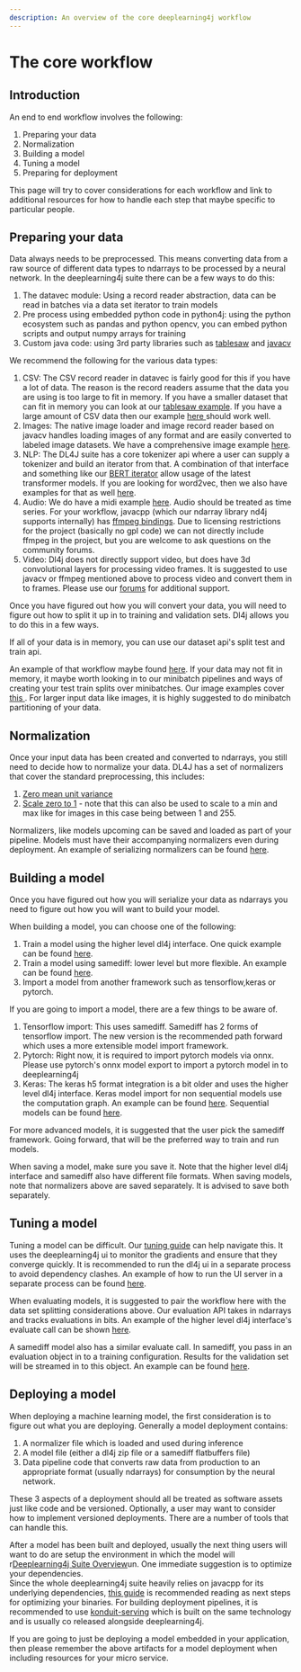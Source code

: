 ```yaml
---
description: An overview of the core deeplearning4j workflow
---
```


# The core workflow

## Introduction

An end to end workflow involves the following:

1. Preparing your data
2. Normalization
3. Building a model
4. Tuning a model
5. Preparing for deployment

This page will try to cover considerations for each workflow and link to additional resources for how to handle each step that maybe specific to particular people.

## Preparing your data

Data always needs to be preprocessed.  This means converting data from a raw source of different data types to ndarrays to be processed by a neural network. In the deeplearning4j suite there can be a few ways to do this:

1. The datavec module: Using a record reader abstraction, data can be read in batches via a data set iterator to train models
2. Pre process using embedded python code in python4j: using the python ecosystem such as pandas and python opencv, you can embed python scripts and output numpy arrays for training
3. Custom java code: using 3rd party libraries such as [tablesaw](https://jtablesaw.github.io/tablesaw/) and [javacv](https://github.com/bytedeco/javacv)

We recommend the following for the various data types:

1. CSV: The CSV record reader in datavec is fairly good for this if you have a lot of data. The reason is the record readers assume that the data you are using is too large to fit in memory. If you have a smaller dataset that can fit in memory you can look at our [tablesaw example](https://github.com/eclipse/deeplearning4j-examples/blob/master/data-pipeline-examples/src/main/java/org/deeplearning4j/datapipelineexamples/tablesaw/TablesawCSVExample.java#L51). If you have a large amount of CSV data then our example [here ](https://github.com/eclipse/deeplearning4j-examples/blob/master/dl4j-examples/src/main/java/org/deeplearning4j/examples/quickstart/modeling/feedforward/classification/IrisClassifier.java#L62)should work well.
2. Images: The native image loader and image record reader based on javacv handles loading images of any format and are easily converted to labeled image datasets. We have a comprehensive image example [here](https://github.com/eclipse/deeplearning4j-examples/blob/master/data-pipeline-examples/src/main/java/org/deeplearning4j/datapipelineexamples/formats/image/ImagePipelineExample.java).
3. NLP:  The DL4J suite has a core tokenizer api where a user can supply a tokenizer and build an iterator from that. A combination of that interface and something like our [BERT iterator](https://github.com/eclipse/deeplearning4j/blob/master/deeplearning4j/deeplearning4j-nlp-parent/deeplearning4j-nlp/src/main/java/org/deeplearning4j/iterator/BertIterator.java) allow usage of the latest transformer models. If you are looking for word2vec, then we also have examples for that as well [here](https://github.com/eclipse/deeplearning4j-examples/tree/master/dl4j-examples/src/main/java/org/deeplearning4j/examples/advanced/modelling/textclassification).
4. Audio:   We do have a midi example [here](https://github.com/eclipse/deeplearning4j-examples/blob/master/dl4j-examples/src/main/java/org/deeplearning4j/examples/wip/advanced/modelling/melodl4j/MidiMelodyExtractor.java). Audio should be treated as time series. For your workflow, javacpp \(which our ndarray library nd4j supports internally\) has [ffmpeg bindings](https://github.com/bytedeco/javacpp-presets/tree/master/ffmpeg). Due to licensing restrictions for the project \(basically no gpl code\) we can not directly include ffmpeg in the project, but you are welcome to ask questions on the community forums.
5. Video: Dl4j does not directly support video, but does have 3d convolutional layers for processing video frames. It is suggested to use javacv or ffmpeg mentioned above to process video and convert them in to frames. Please use our [forums](https://community.konduit.ai/) for additional support.

Once you have figured out how you will convert your data, you will need to figure out how to split it up in to training and validation sets. Dl4j allows you to do this in a few ways.

If all of your data is in memory, you can use our dataset api's split test and train api.

An example of that workflow maybe found [here](https://github.com/eclipse/deeplearning4j-examples/blob/165f406763330d5e7f8ce842e76d4376e24ff0d1/dl4j-examples/src/main/java/org/deeplearning4j/examples/advanced/features/metadata/CSVExampleEvaluationMetaData.java#L74). If your data may not fit in memory, it maybe worth looking in to our minibatch pipelines and ways of creating your test train splits over minibatches. Our image examples cover [this ](https://github.com/eclipse/deeplearning4j-examples/blob/165f406763330d5e7f8ce842e76d4376e24ff0d1/dl4j-examples/src/main/java/org/deeplearning4j/examples/advanced/modelling/densenet/DenseNetMain.java#L88). For larger input data like images, it is highly suggested to do minibatch partitioning of your data.



## Normalization

Once your input data has been created and converted to ndarrays, you still need to decide how to normalize your data. DL4J has a set of normalizers that cover the standard preprocessing, this includes:

1. [Zero mean unit variance](https://github.com/eclipse/deeplearning4j-examples/blob/165f406763330d5e7f8ce842e76d4376e24ff0d1/dl4j-examples/src/main/java/org/deeplearning4j/examples/wip/quickstart/modelling/AnimalClassifier.java#L108)
2. [Scale zero to 1](https://github.com/eclipse/deeplearning4j-examples/blob/165f406763330d5e7f8ce842e76d4376e24ff0d1/dl4j-examples/src/main/java/org/deeplearning4j/examples/quickstart/modeling/feedforward/regression/CSVDataModel.java#L78) - note that this can also be used to scale to a min and max like for images in this case being between 1 and 255.

Normalizers, like models upcoming can be saved and loaded as part of your pipeline. Models must have their accompanying normalizers even during deployment. An example of serializing normalizers can be found [here](https://github.com/eclipse/deeplearning4j-examples/blob/165f406763330d5e7f8ce842e76d4376e24ff0d1/dl4j-examples/src/main/java/org/deeplearning4j/examples/advanced/modelling/sequenceanomalydetection/SequenceAnomalyDetection.java#L82).



## Building a model

Once you have figured out how you will serialize your data as ndarrays you need to figure out how you will want to build your model.

When building a model, you can choose one of the following:

1. Train a model using the higher level dl4j interface. One quick example can be found [here](https://github.com/eclipse/deeplearning4j-examples/blob/165f406763330d5e7f8ce842e76d4376e24ff0d1/mvn-project-template/src/main/java/org/deeplearning4j/examples/sample/LeNetMNIST.java#L69).
2. Train a model using samediff: lower level but more flexible. An example can be found [here](https://github.com/eclipse/deeplearning4j-examples/blob/165f406763330d5e7f8ce842e76d4376e24ff0d1/samediff-examples/src/main/java/org/nd4j/examples/samediff/quickstart/modeling/MNISTFeedforward.java#L52).
3. Import a model from another framework such as tensorflow,keras or pytorch.

If you are going to import a model, there are a few things to be aware of. 

1. Tensorflow import: This uses samediff. Samediff has 2 forms of tensorflow import. The new version is the recommended path forward which uses a more extensible model import framework.
2. Pytorch: Right now, it is required to import pytorch models via onnx. Please use pytorch's onnx model export to import a pytorch model in to deeplearning4j
3. Keras: The keras h5 format integration is a bit older and uses the higher level dl4j interface. Keras model import for non sequential models use the computation graph. An example can be found [here](https://github.com/eclipse/deeplearning4j-examples/blob/165f406763330d5e7f8ce842e76d4376e24ff0d1/tensorflow-keras-import-examples/src/main/java/org/deeplearning4j/modelimportexamples/keras/advanced/deepmoji/ImportDeepMoji.java#L66). Sequential models can be found [here](https://github.com/eclipse/deeplearning4j-examples/blob/165f406763330d5e7f8ce842e76d4376e24ff0d1/tensorflow-keras-import-examples/src/main/java/org/deeplearning4j/modelimportexamples/keras/quickstart/SimpleSequentialMlpImport.java#L78).

For more advanced models, it is suggested that the user pick the samediff framework. Going forward, that will be the preferred way to train and run models. 

When saving a model, make sure you save it. Note that the higher level dl4j interface and samediff also have different file formats. When saving models, note that normalizers above are saved separately. It is advised to save both separately.



## Tuning a model

Tuning a model can be difficult. Our [tuning guide](../../deeplearning4j/how-to-guides/tuning-and-training/) can help navigate this. It uses the deeplearning4j ui to monitor the gradients and ensure that they converge quickly. It is recommended to run the dl4j ui in a separate process to avoid dependency clashes. An example of how to run the UI server in a separate process can be found [here](https://github.com/eclipse/deeplearning4j-examples/blob/master/dl4j-examples/src/main/java/org/deeplearning4j/examples/quickstart/features/userinterface/RemoteUIExample.java).

When evaluating models, it is suggested to pair the workflow here with the data set splitting considerations above. Our evaluation API takes in ndarrays and tracks evaluations in bits. An example of the higher level dl4j interface's evaluate call can be shown [here](https://github.com/eclipse/deeplearning4j-examples/blob/165f406763330d5e7f8ce842e76d4376e24ff0d1/dl4j-examples/src/main/java/org/deeplearning4j/examples/quickstart/modeling/convolution/LeNetMNISTReLu.java#L171).

A samediff model also has a similar evaluate call. In samediff, you pass in an evaluation object in to a training configuration. Results for the validation set will be streamed in to this object. An example can be found [here](https://github.com/eclipse/deeplearning4j-examples/blob/22197bd797661aac4b9a4871ea4314d43231383e/samediff-examples/src/main/java/org/nd4j/examples/samediff/quickstart/modeling/MNISTCNN.java#L88).



## Deploying a model

When deploying a machine learning model, the first consideration is to figure out what you are deploying. Generally a model deployment contains:

1. A normalizer file which is loaded and used during inference
2. A model file \(either a dl4j zip file or a samediff flatbuffers file\)
3. Data pipeline code that converts raw data from production to an appropriate format \(usually ndarrays\) for consumption by the neural network.

These 3 aspects of a deployment should all be treated as software assets just like code and be versioned. Optionally, a user may want to consider how to implement versioned deployments. There are a number of tools that can handle this.

After a model has been built and deployed, usually the next thing users will want to do are setup the environment in which the model will r[Deeplearning4j Suite Overview](https://app.gitbook.com/@skymind/s/deeplearning4j/~/drafts/-MjH2NY03rI-xhGNn2Y9/)un. One immediate suggestion is to optimize your dependencies.  
Since the whole deeplearning4j suite heavily relies on javacpp for its underlying dependencies, [this guide](../how-to-guides/developer-docs/javacpp.md#dl-4-j-and-javacpp-overview) is recommended reading as next steps for optimizing your binaries. For building deployment pipelines, it is recommended to use [konduit-serving](https://github.com/KonduitAI/konduit-serving) which is built on the same technology and is usually co released alongside deeplearning4j. 

If you are going to just be deploying a model embedded in your application, then please remember the above artifacts for a model deployment when including resources for your micro service.



